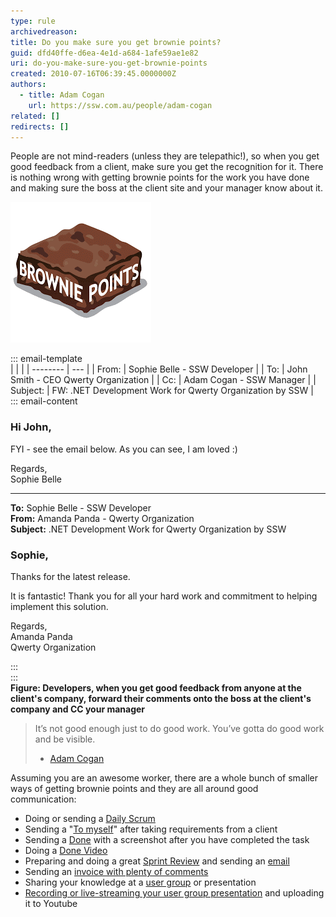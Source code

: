 ```yaml
---
type: rule
archivedreason:
title: Do you make sure you get brownie points?
guid: dfd40ffe-d6ea-4e1d-a684-1afe59ae1e82
uri: do-you-make-sure-you-get-brownie-points
created: 2010-07-16T06:39:45.0000000Z
authors:
  - title: Adam Cogan
    url: https://ssw.com.au/people/adam-cogan
related: []
redirects: []
---
```


People are not mind-readers (unless they are telepathic!), so when you get good feedback from a client, make sure you get the recognition for it. There is nothing wrong with getting brownie points for the work you have done and making sure the boss at the client site and your manager know about it.

<!--endintro-->

![Figure: Brownie points](brownie-points.png)

::: email-template  
| | |
| -------- | --- |
| From: | Sophie Belle - SSW Developer |
| To: | John Smith - CEO Qwerty Organization |
| Cc: | Adam Cogan - SSW Manager |
| Subject: | FW: .NET Development Work for Qwerty Organization by SSW |  
::: email-content

### Hi John,

FYI - see the email below. As you can see, I am loved :)

Regards,  
Sophie Belle

---

**To:** Sophie Belle - SSW Developer  
**From:** Amanda Panda - Qwerty Organization  
**Subject:** .NET Development Work for Qwerty Organization by SSW

### Sophie,

Thanks for the latest release.

It is fantastic! Thank you for all your hard work and commitment to helping implement this solution.

Regards,  
Amanda Panda  
Qwerty Organization

:::  
:::  
**Figure: Developers, when you get good feedback from anyone at the client's company, forward their comments onto the boss at the client's company and CC your manager**

> It’s not good enough just to do good work. You’ve gotta do good work and be visible.  
>  - [Adam Cogan](https://www.ssw.com.au/people/adam-cogan)

Assuming you are an awesome worker, there are a whole bunch of smaller ways of getting brownie points and they are all around good communication:

- Doing or sending a [Daily Scrum](/methodology-do-you-do-daily-scrums-aka-stand-up-meetings)
- Sending a "[To myself](/dones-do-you-send-yourself-emails)" after taking requirements from a client
- Sending a [Done](/done-do-you-know-when-to-send-a-done-email-in-scrum) with a screenshot after you have completed the task
- Doing a [Done Video](/send-done-videos)
- Preparing and doing a great [Sprint Review](/do-you-know-what-happens-at-a-sprint-review-meeting) and sending an [email](/sprint-review-retro-email)
- Sending an [invoice with plenty of comments](/do-you-know-how-to-describe-the-work-you-have-done-while-avoiding-the-word-bug)
- Sharing your knowledge at a [user group](https://www.ssw.com.au/ssw/NETUG/) or presentation
- [Recording or live-streaming your user group presentation](https://www.ssw.com.au/ssw/Consulting/Video-Production/Conference-Video-Recording.aspx) and uploading it to Youtube
